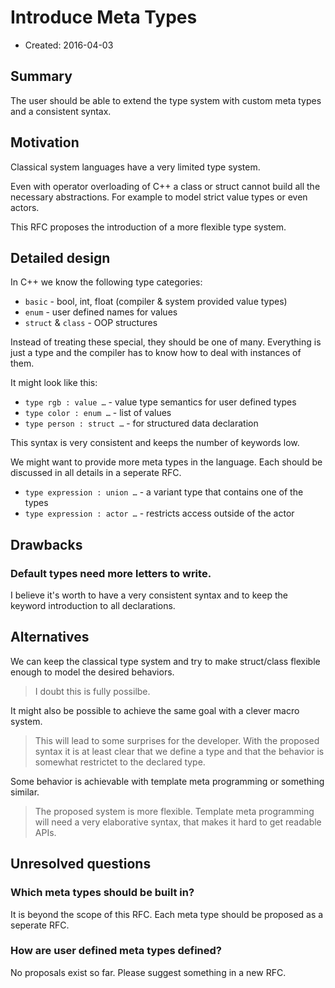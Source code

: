 # Introduce Meta Types

- Created: 2016-04-03

## Summary
[Summary]: #summary

The user should be able to extend the type system with custom meta types and a consistent syntax.

## Motivation
[Motivation]: #motivation

Classical system languages have a very limited type system.

Even with operator overloading of C++ a class or struct cannot build all the necessary abstractions. For example to model strict value types or even actors.

This RFC proposes the introduction of a more flexible type system.

## Detailed design
[Detailed design]: #detailed-design

In C++ we know the following type categories:

- `basic` - bool, int, float (compiler & system provided value types)
- `enum` - user defined names for values
- `struct` & `class` - OOP structures

Instead of treating these special, they should be one of many. Everything is just a type and the compiler has to know how to deal with instances of them.

It might look like this:

- `type rgb : value …` - value type semantics for user defined types
- `type color : enum …` - list of values
- `type person : struct …` - for structured data declaration

This syntax is very consistent and keeps the number of keywords low.

We might want to provide more meta types in the language. Each should be discussed in all details in a seperate RFC.

- `type expression : union …` - a variant type that contains one of the types
- `type expression : actor …` - restricts access outside of the actor

## Drawbacks
[Drawbacks]: #drawbacks

### Default types need more letters to write.

I believe it's worth to have a very consistent syntax and to keep the keyword introduction to all declarations.

## Alternatives
[Alternatives]: #alternatives

We can keep the classical type system and try to make struct/class flexible enough to model the desired behaviors.
> I doubt this is fully possilbe.

It might also be possible to achieve the same goal with a clever macro system. 
> This will lead to some surprises for the developer. With the proposed syntax it is at least clear that we define a type and that the behavior is somewhat restrictet to the declared type.

Some behavior is achievable with template meta programming or something similar.
> The proposed system is more flexible. Template meta programming will need a very elaborative syntax, that makes it hard to get readable APIs.

## Unresolved questions
[Unresolved questions]: #unresolved-questions

### Which meta types should be built in?

It is beyond the scope of this RFC. Each meta type should be proposed as a seperate RFC.

### How are user defined meta types defined?

No proposals exist so far. Please suggest something in a new RFC.
